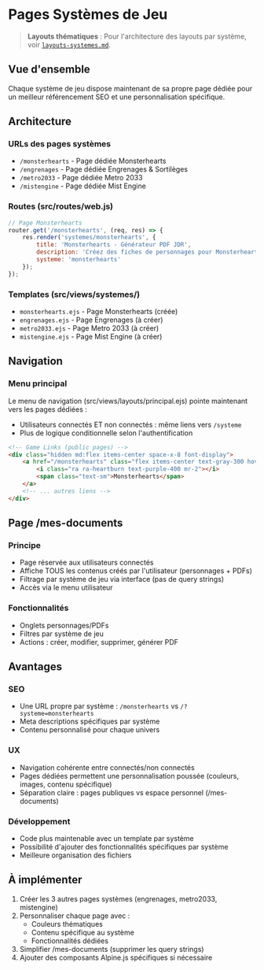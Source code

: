 # Pages Systèmes de Jeu

> **Layouts thématiques** : Pour l'architecture des layouts par système, voir [`layouts-systemes.md`](./layouts-systemes.md).

## Vue d'ensemble

Chaque système de jeu dispose maintenant de sa propre page dédiée pour un meilleur référencement SEO et une personnalisation spécifique.

## Architecture

### URLs des pages systèmes
- `/monsterhearts` - Page dédiée Monsterhearts
- `/engrenages` - Page dédiée Engrenages & Sortilèges  
- `/metro2033` - Page dédiée Metro 2033
- `/mistengine` - Page dédiée Mist Engine

### Routes (src/routes/web.js)
```javascript
// Page Monsterhearts
router.get('/monsterhearts', (req, res) => {
    res.render('systemes/monsterhearts', {
        title: 'Monsterhearts - Générateur PDF JDR',
        description: 'Créez des fiches de personnages pour Monsterhearts',
        systeme: 'monsterhearts'
    });
});
```

### Templates (src/views/systemes/)
- `monsterhearts.ejs` - Page Monsterhearts (créée)
- `engrenages.ejs` - Page Engrenages (à créer)
- `metro2033.ejs` - Page Metro 2033 (à créer)
- `mistengine.ejs` - Page Mist Engine (à créer)

## Navigation

### Menu principal
Le menu de navigation (src/views/layouts/principal.ejs) pointe maintenant vers les pages dédiées :
- Utilisateurs connectés ET non connectés : même liens vers `/systeme`
- Plus de logique conditionnelle selon l'authentification

```html
<!-- Game Links (public pages) -->
<div class="hidden md:flex items-center space-x-8 font-display">
    <a href="/monsterhearts" class="flex items-center text-gray-300 hover:text-purple-400 transition-colors">
        <i class="ra ra-heartburn text-purple-400 mr-2"></i>
        <span class="text-sm">Monsterhearts</span>
    </a>
    <!-- ... autres liens -->
</div>
```

## Page /mes-documents

### Principe
- Page réservée aux utilisateurs connectés
- Affiche TOUS les contenus créés par l'utilisateur (personnages + PDFs)
- Filtrage par système de jeu via interface (pas de query strings)
- Accès via le menu utilisateur

### Fonctionnalités
- Onglets personnages/PDFs
- Filtres par système de jeu
- Actions : créer, modifier, supprimer, générer PDF

## Avantages

### SEO
- Une URL propre par système : `/monsterhearts` vs `/?systeme=monsterhearts`
- Meta descriptions spécifiques par système
- Contenu personnalisé pour chaque univers

### UX
- Navigation cohérente entre connectés/non connectés
- Pages dédiées permettent une personnalisation poussée (couleurs, images, contenu spécifique)
- Séparation claire : pages publiques vs espace personnel (/mes-documents)

### Développement
- Code plus maintenable avec un template par système
- Possibilité d'ajouter des fonctionnalités spécifiques par système
- Meilleure organisation des fichiers

## À implémenter

1. Créer les 3 autres pages systèmes (engrenages, metro2033, mistengine)
2. Personnaliser chaque page avec :
   - Couleurs thématiques
   - Contenu spécifique au système
   - Fonctionnalités dédiées
3. Simplifier /mes-documents (supprimer les query strings)
4. Ajouter des composants Alpine.js spécifiques si nécessaire